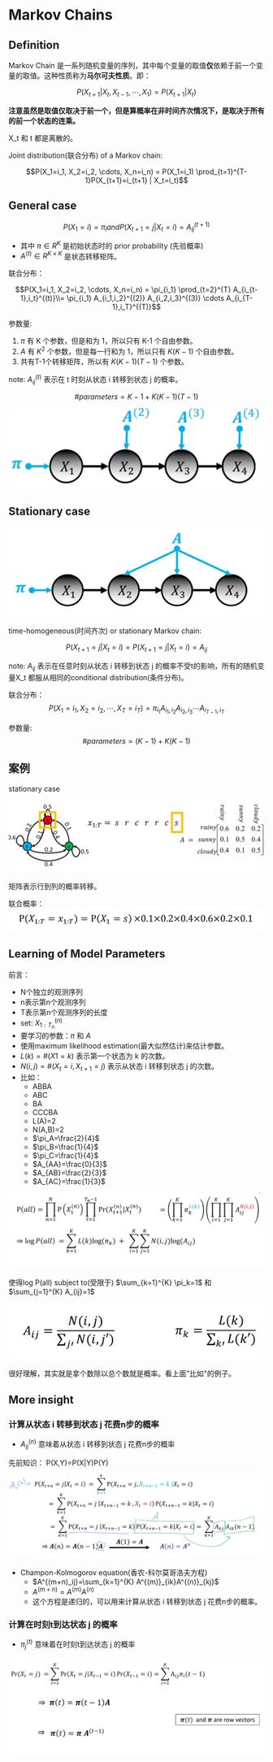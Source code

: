 # Markov Chains

## Definition

Markov Chain 是一系列随机变量的序列，其中每个变量的取值**仅**依赖于前一个变量的取值。这种性质称为**马尔可夫性质**。即：

$$P(X_{t+1} | X_t, X_{t-1}, \cdots, X_1) = P(X_{t+1} | X_t)$$

**注意虽然是取值仅取决于前一个，但是算概率在非时间齐次情况下，是取决于所有的前一个状态的连乘。**

X_t 和 t 都是离散的。

Joint distribution(联合分布) of a Markov chain:

$$P(X_1=i_1, X_2=i_2, \cdots, X_n=i_n) = P(X_1=i_1) \prod_{t=1}^{T-1}P(X_{t+1}=i_{t+1} | X_t=i_t)$$

## General case

$$P(X_1=i) = \pi_i and P(X_{t+1}=j | X_t=i) = A_{ij}^{(t+1)}$$

* 其中 $\pi\in R^K$ 是初始状态时的 prior probability (先验概率)
* $A^{(t)} \in R^{K \times K}$ 是状态转移矩阵。

联合分布：

$$P(X_1=i_1, X_2=i_2, \cdots, X_n=i_n) = \pi_{i_1} \prod_{t=2}^{T} A_{i_{t-1},i_t}^{(t)}\\= \pi_{i_1} A_{i_1,i_2}^{(2)} A_{i_2,i_3}^{(3)} \cdots A_{i_{T-1},i_T}^{(T)}$$

参数量:
1. $\pi$ 有 K 个参数，但是和为 1，所以只有 K-1 个自由参数。
2. $A$ 有 $K^2$ 个参数，但是每一行和为 1，所以只有 $K(K-1)$ 个自由参数。
3. 共有T-1个转移矩阵，所以有 $K(K-1)(T-1)$ 个参数。

note: $A_{ij}^{(t)}$ 表示在 t 时刻从状态 i 转移到状态 j 的概率。

$$\#parameters=K-1+K(K-1)(T-1)$$

![general case](_attachments/Markov_Chains/image.png)

## Stationary case

![stationary case](_attachments/Markov_Chains/image-1.png)

time-homogeneous(时间齐次) or stationary Markov chain:

$$P(X_{t+1}=j | X_t=i) = P(X_{t+1}=j | X_t=i) = A_{ij}$$

note: $A_{ij}$ 表示在任意时刻从状态 i 转移到状态 j 的概率不受t的影响，所有的随机变量X_t 都服从相同的conditional distribution(条件分布)。

联合分布：
$$P(X_1=i_1, X_2=i_2, \cdots, X_T=i_T) = \pi_{i_1} A_{i_1,i_2} A_{i_2,i_3} \cdots A_{i_{T-1},i_T}$$

参数量:
$$\#parameters=(K-1)+K(K-1)$$

## 案例
stationary case

![案例](_attachments/Markov_Chains/image-2.png)

矩阵表示行到列的概率转移。

联合概率：
![联合概率](_attachments/Markov_Chains/image-3.png)

## Learning of Model Parameters

前言：
* N个独立的观测序列
* n表示第n个观测序列
* T表示第n个观测序列的长度
* set: ${X^{(n)}_{1:T_n}}$
* 要学习的参数：$\pi$ 和 $A$
* 使用maximum likelihood estimation(最大似然估计)来估计参数。
* $L(k)=\#(X1=k)$ 表示第一个状态为 k 的次数。
* $N(i,j)=\#(X_t=i, X_{t+1}=j)$ 表示从状态 i 转移到状态 j 的次数。
* 比如：
  * ABBA
  * ABC
  * BA
  * CCCBA
  * L(A)=2
  * N(A,B)=2
  * $\pi_A=\frac{2}{4}$
  * $\pi_B=\frac{1}{4}$
  * $\pi_C=\frac{1}{4}$
  * $A_{AA}=\frac{0}{3}$
  * $A_{AB}=\frac{2}{3}$
  * $A_{AC}=\frac{1}{3}$

![概率和](_attachments/Markov_Chains/image-4.png)

使得log P(all) subject to(受限于) $\sum_{k=1}^{K} \pi_k=1$ 和 $\sum_{j=1}^{K} A_{ij}=1$

![概率](_attachments/Markov_Chains/image-5.png)

很好理解，其实就是拿个数除以总个数就是概率。看上面"比如"的例子。

## More insight

### 计算从状态 i 转移到状态 j 花费n步的概率

* $A_{ij}^{(n)}$ 意味着从状态 i 转移到状态 j 花费n步的概率

先前知识：
P(X,Y)=P(X|Y)P(Y)

![alt text](_attachments/Markov_Chains/image-6.png)

* Champon-Kolmogorov equation(香农-科尔莫哥洛夫方程)
  * $A^{(m+n)_ij}=\sum_{k=1}^{K} A^{(m)}_{ik}A^{(n)}_{kj}$
  * $A^{(m+n)}=A^{(m)}A^{(n)}$
  * 这个方程是递归的，可以用来计算从状态 i 转移到状态 j 花费n步的概率。

### 计算在时刻t到达状态 j 的概率

* $\pi^{(t)}_j$ 意味着在时刻t到达状态 j 的概率

![alt text](_attachments/Markov_Chains/image-7.png)
